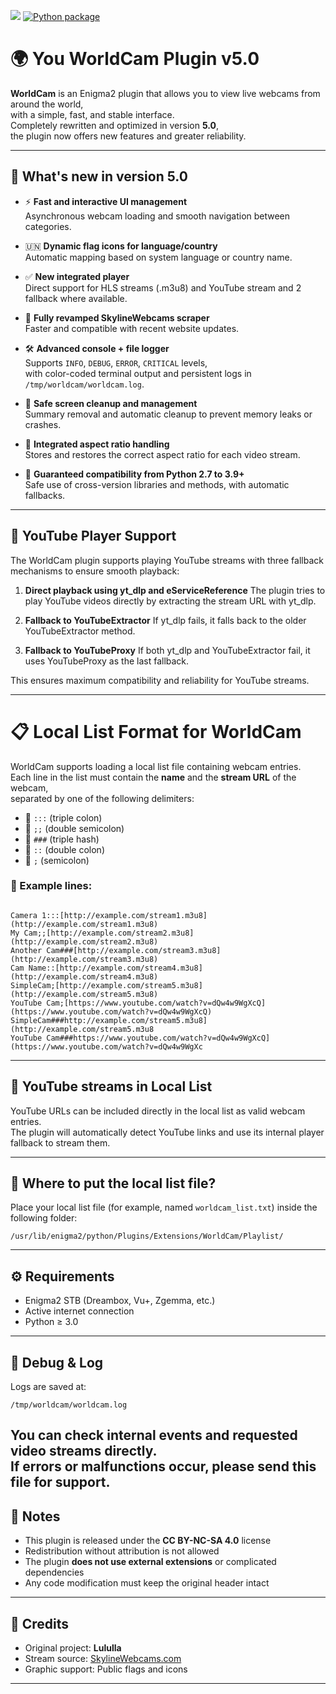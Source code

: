 ![](https://komarev.com/ghpvc/?username=Belfagor2005) [![Python package](https://github.com/Belfagor2005/WorldCam/actions/workflows/pylint.yml/badge.svg)](https://github.com/Belfagor2005/WorldCam/actions/workflows/pylint.yml)

# 🌍 You WorldCam Plugin v5.0

**WorldCam** is an Enigma2 plugin that allows you to view live webcams from around the world,  
with a simple, fast, and stable interface.  
Completely rewritten and optimized in version **5.0**,  
the plugin now offers new features and greater reliability.

---

## 🚀 What's new in version 5.0

- ⚡️ **Fast and interactive UI management**  
  Asynchronous webcam loading and smooth navigation between categories.

- 🇺🇳 **Dynamic flag icons for language/country**  
  Automatic mapping based on system language or country name.

- ✅ **New integrated player**  
  Direct support for HLS streams (.m3u8) and YouTube stream and 2 fallback where available.

- 🔎 **Fully revamped SkylineWebcams scraper**  
  Faster and compatible with recent website updates.

- 🛠️ **Advanced console + file logger**  
  Supports `INFO`, `DEBUG`, `ERROR`, `CRITICAL` levels,  
  with color-coded terminal output and persistent logs in `/tmp/worldcam/worldcam.log`.

- 🧹 **Safe screen cleanup and management**  
  Summary removal and automatic cleanup to prevent memory leaks or crashes.

- 🔁 **Integrated aspect ratio handling**  
  Stores and restores the correct aspect ratio for each video stream.

- 🧩 **Guaranteed compatibility from Python 2.7 to 3.9+**  
  Safe use of cross-version libraries and methods, with automatic fallbacks.

---

## 🎥 YouTube Player Support

The WorldCam plugin supports playing YouTube streams with three fallback mechanisms to ensure smooth playback:

1. **Direct playback using yt\_dlp and eServiceReference**
   The plugin tries to play YouTube videos directly by extracting the stream URL with yt\_dlp.

2. **Fallback to YouTubeExtractor**
   If yt\_dlp fails, it falls back to the older YouTubeExtractor method.

3. **Fallback to YouTubeProxy**
   If both yt\_dlp and YouTubeExtractor fail, it uses YouTubeProxy as the last fallback.

This ensures maximum compatibility and reliability for YouTube streams.

---

# 📋 Local List Format for WorldCam

WorldCam supports loading a local list file containing webcam entries.  
Each line in the list must contain the **name** and the **stream URL** of the webcam,  
separated by one of the following delimiters:

* 🔹 `:::` (triple colon)  
* 🔹 `;;` (double semicolon)  
* 🔹 `###` (triple hash)  
* 🔹 `::` (double colon)  
* 🔹 `;` (semicolon)  

### 📝 Example lines:

```

Camera 1:::[http://example.com/stream1.m3u8](http://example.com/stream1.m3u8)
My Cam;;[http://example.com/stream2.m3u8](http://example.com/stream2.m3u8)
Another Cam###[http://example.com/stream3.m3u8](http://example.com/stream3.m3u8)
Cam Name::[http://example.com/stream4.m3u8](http://example.com/stream4.m3u8)
SimpleCam;[http://example.com/stream5.m3u8](http://example.com/stream5.m3u8)
YouTube Cam;[https://www.youtube.com/watch?v=dQw4w9WgXcQ](https://www.youtube.com/watch?v=dQw4w9WgXcQ)
SimpleCam###http://example.com/stream5.m3u8](http://example.com/stream5.m3u8
YouTube Cam###https://www.youtube.com/watch?v=dQw4w9WgXcQ](https://www.youtube.com/watch?v=dQw4w9WgXc
```

---

## 🎥 YouTube streams in Local List

YouTube URLs can be included directly in the local list as valid webcam entries.  
The plugin will automatically detect YouTube links and use its internal player fallback to stream them.

---

## 📂 Where to put the local list file?

Place your local list file (for example, named `worldcam_list.txt`) inside the following folder:

```
/usr/lib/enigma2/python/Plugins/Extensions/WorldCam/Playlist/
```

---

## ⚙️ Requirements
- Enigma2 STB (Dreambox, Vu+, Zgemma, etc.)  
- Active internet connection  
- Python ≥ 3.0
---

## 🧪 Debug & Log
Logs are saved at:  

```
/tmp/worldcam/worldcam.log
```

You can check internal events and requested video streams directly.  
If errors or malfunctions occur, please send this file for support.
---

## 📌 Notes

- This plugin is released under the **CC BY-NC-SA 4.0** license  
- Redistribution without attribution is not allowed  
- The plugin **does not use external extensions** or complicated dependencies  
- Any code modification must keep the original header intact

---

## 🙏 Credits

- Original project: **Lululla**  
- Stream source: [SkylineWebcams.com](https://www.skylinewebcams.com)  
- Graphic support: Public flags and icons

---
```

